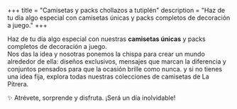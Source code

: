 +++
title = "Camisetas y packs chollazos a tutiplén"
description = "Haz de tu día algo especial con camisetas únicas y packs completos de decoración a juego."
+++

Haz de tu día algo especial con nuestras **camisetas únicas** y packs completos de decoración a juego.  
Nos das la idea y nosotras ponemos la chispa para crear un mundo alrededor de ella: diseños exclusivos, mensajes que marcan la diferencia y conjuntos pensados para que la ocasión brille como nunca. y si no tienes una idea fija, explora todas nuestras colecciones de camisetas de La Pitrera.

✨ Atrévete, sorprende y disfruta. ¡Será un día inolvidable!

